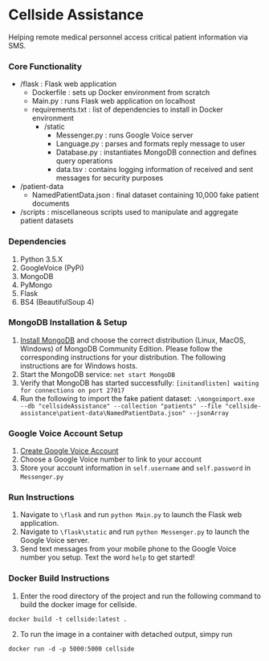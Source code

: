 # Cellside Assistance
Helping remote medical personnel access critical patient information via SMS.

### Core Functionality
- /flask : Flask web application
  - Dockerfile : sets up Docker environment from scratch
  - Main.py : runs Flask web application on localhost
  - requirements.txt : list of dependencies to install in Docker environment
      - /static
        - Messenger.py : runs Google Voice server
        - Language.py : parses and formats reply message to user
        - Database.py : instantiates MongoDB connection and defines query operations
        - data.tsv : contains logging information of received and sent messages for security purposes
-  /patient-data
    - NamedPatientData.json : final dataset containing 10,000 fake patient documents
- /scripts : miscellaneous scripts used to manipulate and aggregate patient datasets

###  Dependencies
1. Python 3.5.X
2. GoogleVoice (PyPi) 
3. MongoDB
4. PyMongo
5. Flask
6. BS4 (BeautifulSoup 4)

### MongoDB Installation & Setup
1. [Install MongoDB](https://docs.mongodb.com/manual/administration/install-community) and choose the correct distribution (Linux, MacOS, Windows) of MongoDB Community Edition. Please follow the corresponding instructions for your distribution. The following instructions are for Windows hosts. 
2. Start the MongoDB service: ```net start MongoDB```
3. Verify that MongoDB has started successfully: ```[initandlisten] waiting for connections on port 27017```
4. Run the following to import the fake patient dataset: ```.\mongoimport.exe --db "cellsideAssistance" --collection "patients" --file "cellside-assistance\patient-data\NamedPatientData.json" --jsonArray```

### Google Voice Account Setup
1. [Create Google Voice Account](https://voice.google.com)
2. Choose a Google Voice number to link to your account
3. Store your account information in ```self.username``` and ```self.password``` in ```Messenger.py```

### Run Instructions
1. Navigate to ```\flask``` and run ```python Main.py``` to launch the Flask web application.
2. Navigate to ```\flask\static``` and run ```python Messenger.py``` to launch the Google Voice server.
3. Send text messages from your mobile phone to the Google Voice number you setup. Text the word ```help``` to get started!

### Docker Build Instructions
1. Enter the rood directory of the project and run the following command to build the docker image for cellside.

```docker build -t cellside:latest .```

2. To run the image in a container with detached output, simpy run

```docker run -d -p 5000:5000 cellside```
